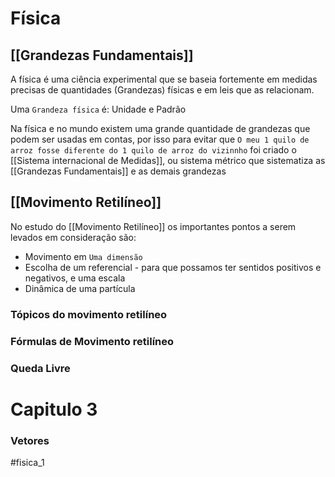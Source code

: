 # Física


## [[Grandezas Fundamentais]]

A física é uma ciência experimental que se baseia fortemente em medidas precisas de quantidades (Grandezas) físicas e em leis que as relacionam.

Uma `Grandeza física` é: Unidade e Padrão

Na física e no mundo existem uma grande quantidade de grandezas que podem ser usadas em contas, por isso para evitar que `O meu 1 quilo de arroz fosse diferente do 1 quilo de arroz do vizinnho` foi criado o [[Sistema internacional de Medidas]], ou sistema métrico que sistematiza as [[Grandezas Fundamentais]] e as demais grandezas

## [[Movimento Retilíneo]]

No estudo do [[Movimento Retilíneo]] os importantes pontos a serem levados em consideração são:

- Movimento em `Uma dimensão`
- Escolha de um referencial
		- para que possamos ter sentidos positivos e negativos, e uma escala
- Dinâmica de uma partícula

### Tópicos do movimento retilíneo

### Fórmulas de Movimento retilíneo

### Queda Livre


# Capitulo 3

### Vetores

#fisica_1 